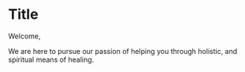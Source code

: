 # Title

Welcome,

We are here to pursue our passion of helping you through holistic, and spiritual means of healing.
